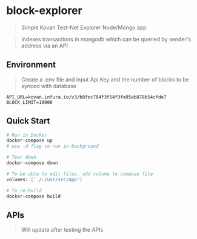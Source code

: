 # block-explorer

> Simple Kovan Test-Net Explorer Node/Mongo app

> Indexes transactions in mongodb which can be queried by sender's address via an API

## Environment

> Create a .env file and input Api Key and the number of blocks to be synced with database

```
API_URL=kovan.infura.io/v3/b8fec784f3f54f3fa95ab878b54cfde7
BLOCK_LIMIT=10000

```
## Quick Start

```bash
# Run in Docker
docker-compose up
# use -d flag to run in background

# Tear down
docker-compose down

# To be able to edit files, add volume to compose file
volumes: ['./:/usr/src/app']

# To re-build
docker-compose build
```

## APIs

> Will update after testing the APIs
